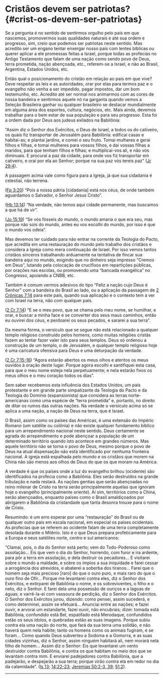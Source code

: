 # Cristãos devem ser patriotas? {#crist-os-devem-ser-patriotas}

Se a pergunta é no sentido de sentirmos orgulho pelo país em que nascemos, promovermos suas qualidades naturais e até sua ordem e progresso, sim, creio que podemos ser patriotas neste sentido. Mas acredito ser um engano tentar enxergar nosso país com lentes bíblicas ou querer aplicar a ele promessas feitas a Israel, porque todas as profecias no Antigo Testamento que falam de uma nação como sendo povo de Deus, terra prometida, nação abençoada, etc., referem-se a Israel, e não ao Brasil, Argentina, Estados Unidos, etc.

Então qual o posicionamento do cristão em relação ao país em que vive? Deve respeitar as leis e as autoridades, orar por elas para termos paz e o evangelho não venha a ser impedido, pagar impostos, dar um bom testemunho, etc. Acredito até ser normal nos animarmos com as cores de nossa bandeira e sentirmos aquele nó na garganta quando vemos a Seleção Brasileira ganhar ou qualquer brasileiro se destacar mundialmente em alguma área dos esportes, cultura, negócios, etc. Mais ainda, devemos trabalhar para o bem estar de sua população e para seu progresso. Esta foi a ordem dada por Deus aos judeus exilados na Babilônia:

“Assim diz o Senhor dos Exércitos, o Deus de Israel, a todos os do cativeiro, os quais fiz transportar de Jerusalém para Babilônia: edificai casas e habitai-as; e plantai jardins, e comei o seu fruto. Tomai mulheres e gerai filhos e filhas, e tomai mulheres para vossos filhos, e dai vossas filhas a maridos, para que tenham filhos e filhas; e multiplicai-vos ali, e não vos diminuais. E procurai a paz da cidade, para onde vos fiz transportar em cativeiro, e orai por ela ao Senhor; porque na sua paz vós tereis paz” ([Jr 29:4](http://bibliaonline.com.br/acf/jr/29/4)).

A passagem acima vale como figura para a Igreja, já que sua cidadania é celestial, não terrena.

([Fp 3:20](http://bibliaonline.com.br/acf/fp/3/20)) “Pois a nossa pátria [cidadania] está nos céus, de onde também aguardamos o Salvador, o Senhor Jesus Cristo”.

([Hb 13:14](http://bibliaonline.com.br/acf/hb/13/14)) “Na verdade, não temos aqui cidade permanente, mas buscamos a que há de vir”.

([Jo 15:19](http://bibliaonline.com.br/acf/jo/15/19)) “Se vós fósseis do mundo, o mundo amaria o que era seu, mas porque não sois do mundo, antes eu vos escolhi do mundo, por isso é que o mundo vos odeia”.

Mas devemos ter cuidado para não entrar na corrente da Teologia do Pacto, que acredita em uma restauração do mundo pelo trabalho dos cristãos e considera a Igreja como mera continuação de Israel. Por isso vemos tantos cristãos sinceros trabalhando arduamente na tentativa de fincar sua bandeira aqui no mundo, exigindo que no dinheiro seja impresso “Cremos em Deus”, lutando pela colocação de crucifixos em repartições públicas, por orações nas escolas, ou promovendo uma “bancada evangélica” no Congresso, apoiando a CNBB, etc.

Também é comum vermos adesivos do tipo “Feliz a nação cujo Deus é Senhor” com a bandeira do Brasil ao lado, ou a aplicação da passagem de [2 Crônicas 7:14](http://bibliaonline.com.br/acf/2cr/7/14) para este país, quando sua aplicação e o contexto tem a ver com Israel na terra, não com qualquer país.

([2 Cr 7:14](http://bibliaonline.com.br/acf/2cr/7/14)) “E se o meu povo, que se chama pelo meu nome, se humilhar, e orar, e buscar a minha face e se converter dos seus maus caminhos, então eu ouvirei dos céus, e perdoarei os seus pecados, e sararei a sua terra”.

Da mesma forma, o versículo que se segue não está relacionado a qualquer templo religioso construído pelos homens, como muitas religiões cristãs fazem ao tentar fazer valer isto para seus templos. Deus só ordenou a construção de um templo, o de Jerusalém, e qualquer templo religioso hoje é uma caricatura ofensiva para Deus e uma deturpação da verdade.

([2 Cr 7:15-16](http://bibliaonline.com.br/acf/2cr/7/15-16)) “Agora estarão abertos os meus olhos e atentos os meus ouvidos à oração deste lugar. Porque agora escolhi e santifiquei esta casa, para que o meu nome esteja nela perpetuamente; e nela estarão fixos os meus olhos e o meu coração todos os dias”.

Sem saber recebemos esta influência dos Estados Unidos, um país protestante e em grande parte simpatizante da Teologia do Pacto e da Teologia do Domínio (expansionista) que considera as terras norte-americanas como uma espécie de “terra prometida” e, portanto, no direito de ditar os rumos das outras nações. Na verdade o versículo acima só se aplica a uma nação, a nação de Deus na terra, que é Israel.

O Brasil, assim como os países das Américas, é uma extensão do Império Romano (um satélite ou colônia) e não existe qualquer fundamento bíblico para um arrependimento nacional neste sentido. Deus certamente se agrada do arrependimento e pode abençoar a população de um determinado território quando isto acontece em grandes números. Mas aquele território não se torna o povo de Deus, mesmo porque o povo de Deus na atual dispensação não está identificado por nenhuma fronteira nacional. A igreja está espalhada pelo mundo e os cristãos que morem na China não são menos aos olhos de Deus do que os que moram na América.

A verdade é que os países onde a luz do evangelho brilhou (ocidente) são identificados na profecia como a Babilônia. Eles serão destruídos na grande tribulação e nada restará. As nações gentias que serão abençoadas no reino milenar de Cristo na terra serão principalmente aquelas que ignoram hoje o evangelho (principalmente oriente). Aí sim, territórios como a China, serão abençoados, enquanto países como o Brasil amaldiçoados por abrigarem a Babilônia da cristandade que tanta desonra trouxe para o nome de Cristo.

Resumindo: é um erro esperar por uma “restauração” do Brasil ou de qualquer outro país em escala nacional, em especial os países ocidentais. As profecias que se referem ao ocidente falam de uma terra completamente desolada durante o Milênio. Isto é o que Deus prepara profeticamente para a Europa e seus satélites norte, centro e sul americanos:

“Clamai, pois, o dia do Senhor está perto; vem do Todo-Poderoso como assolação... Eis que vem o dia do Senhor, horrendo, com furor e ira ardente, para pôr a terra em assolação, e dela destruir os pecadores... E visitarei sobre o mundo a maldade, e sobre os ímpios a sua iniquidade e farei cessar a arrogância dos atrevidos, e abaterei a soberba dos tiranos... Farei que o homem seja mais precioso [raro] do que o ouro puro, e mais raro do que o ouro fino de Ofir... Porque me levantarei contra eles, diz o Senhor dos Exércitos, e extirparei de Babilônia o nome, e os sobreviventes, o filho e o neto, diz o Senhor. E farei dela uma possessão de ouriços e a lagoas de águas; e varrê-la-ei com vassoura de perdição, diz o Senhor dos Exércitos. O Senhor dos Exércitos jurou, dizendo: como pensei, assim sucederá, e como determinei, assim se efetuará... Anunciai entre as nações; e fazei ouvir, e arvorai um estandarte, fazei ouvir, não encubrais; dizei: tomada está Babilônia, confundido está Bel, espatifado está Merodaque, confundidos estão os seus ídolos, e quebradas estão as suas imagens. Porque subiu contra ela uma nação do norte, que fará da sua terra uma solidão, e não haverá quem nela habite; tanto os homens como os animais fugiram, e se foram... Como quando Deus subverteu a Sodoma e a Gomorra, e as suas cidades vizinhas, diz o Senhor, assim ninguém habitará ali, nem morará nela filho de homem... Assim diz o Senhor: Eis que levantarei um vento destruidor contra Babilônia, e contra os que habitam no meio dos que se levantam contra mim. E enviarei padejadores contra Babilônia, que a padejarão, e despejarão a sua terra; porque virão contra ela em redor no dia da calamidade”. ([Is 13](http://bibliaonline.com.br/acf/is/13); [14:22-23](http://bibliaonline.com.br/acf/is/14/22-23); [Jeremias 50:2-3, 39](http://bibliaonline.com.br/acf/jr/50/2-3,39); [51:2](http://bibliaonline.com.br/acf/jr/51/2)).

*****